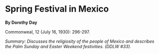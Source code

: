 Spring Festival in Mexico
=========================

**By Dorothy Day**

Commonweal, 12 (July 16, 1930): 296-297.

*Summary: Discusses the religiosity of the people of Mexico and
describes the Palm Sunday and Easter Weekend festivities. (DDLW \#33).*


